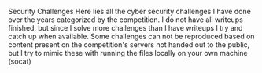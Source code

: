 Security Challenges
Here lies all the cyber security challenges I have done over the years categorized by the competition. I do not have all writeups finished, but since I solve more challenges than I have writeups I try and catch up when available. Some challenges can not be reproduced based on content present on the competition's servers not handed out to the public, but I try to mimic these with running the files locally on your own machine (socat)
